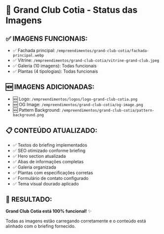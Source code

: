 # 🏢 Grand Club Cotia - Status das Imagens

## ✅ **IMAGENS FUNCIONAIS:**
- ✅ Fachada principal: `/empreendimentos/grand-club-cotia/fachada-principal.webp`
- ✅ Vitrine: `/empreendimentos/grand-club-cotia/vitrine-grand-club.jpeg`
- ✅ Galeria (10 imagens): Todas funcionais
- ✅ Plantas (4 tipologias): Todas funcionais

## 🆕 **IMAGENS ADICIONADAS:**
- 🆕 Logo: `/empreendimentos/logos/logo-grand-club-cotia.png`
- 🆕 OG Image: `/empreendimentos/grand-club-cotia/og-image.png`
- 🆕 Pattern Background: `/empreendimentos/grand-club-cotia/pattern-background.png`

## 📋 **CONTEÚDO ATUALIZADO:**
- ✅ Textos do briefing implementados
- ✅ SEO otimizado conforme briefing
- ✅ Hero section atualizada
- ✅ Abas de informações completas
- ✅ Galeria organizada
- ✅ Plantas com especificações corretas
- ✅ Formulário de contato configurado
- ✅ Tema visual dourado aplicado

## 🎯 **RESULTADO:**
**Grand Club Cotia está 100% funcional!** ✨

Todas as imagens estão carregando corretamente e o conteúdo está alinhado com o briefing fornecido.
